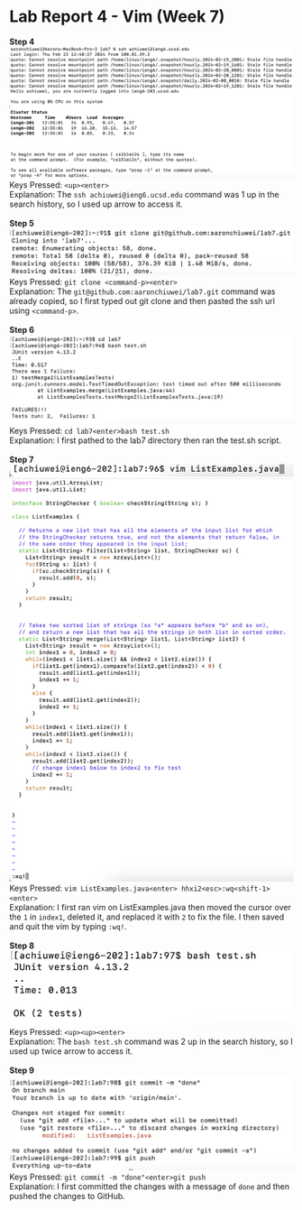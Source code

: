 # Lab Report 4 - Vim (Week 7)
**Step 4**
<br> ![Image](step4.png)
<br> Keys Pressed: `<up><enter>`
<br>Explanation: The `ssh achiuwei@ieng6.ucsd.edu` command was 1 up in the search history, so I used up arrow to access it.
<br>
<br>**Step 5**
<br> ![Image](step5.png)
<br> Keys Pressed: `git clone <command-p><enter>`
<br>Explanation: The `git@github.com:aaronchiuwei/lab7.git` command was already copied, so I first typed out git clone and then pasted the ssh url using `<command-p>`.
<br>
<br>**Step 6**
<br> ![Image](step6.png)
<br> Keys Pressed: `cd lab7<enter>bash test.sh`
<br>Explanation: I first pathed to the lab7 directory then ran the test.sh script.
<br>
<br>**Step 7**
<br> ![Image](step7a.png)
<br> ![Image](step7b.png)
<br> Keys Pressed: `vim ListExamples.java<enter> hhxi2<esc>:wq<shift-1><enter>`
<br>Explanation: I first ran vim on ListExamples.java then moved the cursor over the `1` in `index1`, deleted it, and replaced it with `2` to fix the file. I then saved and quit the vim by typing `:wq!`.
<br>
<br>**Step 8**
<br> ![Image](step8.png)
<br> Keys Pressed: `<up><up><enter>`
<br>Explanation: The `bash test.sh` command was 2 up in the search history, so I used up twice arrow to access it.
<br>
<br>**Step 9**
<br> ![Image](step9.png)
<br> Keys Pressed: `git commit -m "done"<enter>git push`
<br>Explanation: I first committed the changes with a message of `done` and then pushed the changes to GitHub.
